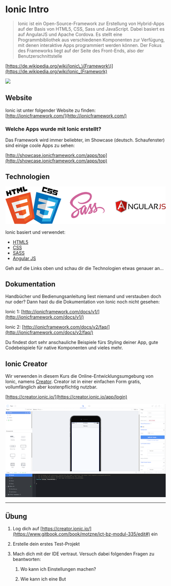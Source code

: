 # Ionic Intro

> Ionic ist ein Open-Source-Framework zur Erstellung von Hybrid-Apps auf der Basis von HTML5, CSS, Sass und JavaScript. Dabei basiert es auf AngularJS und Apache Cordova. Es stellt eine Programmbibliothek aus verschiedenen Komponenten zur Verfügung, mit denen interaktive Apps programmiert werden können. Der Fokus des Frameworks liegt auf der Seite des Front-Ends, also der Benutzerschnittstelle

[https://de.wikipedia.org/wiki/Ionic\_\(Framework\)](https://de.wikipedia.org/wiki/Ionic_(Framework)

![](https://camo.githubusercontent.com/37a6df450ce824e202f7e1df124bafc3a3156a1d/687474703a2f2f646e6469676974616c2e6e65742f77702d636f6e74656e742f75706c6f6164732f323031352f30332f696f6e69632d6c6f676f2d626c6f672d373637783335352e706e67)

## Website

Ionic ist unter folgender Website zu finden:  
[http://ionicframework.com/](http://ionicframework.com/)

### Welche Apps wurde mit Ionic erstellt?

Das Framework wird immer beliebter, im Showcase \(deutsch. Schaufenster\) sind einige coole Apps zu sehen:

[http://showcase.ionicframework.com/apps/top](http://showcase.ionicframework.com/apps/top)

## Technologien

![](/tag1/html_css_angular.png)

Ionic basiert und verwendet:

* [HTML5](https://de.wikipedia.org/wiki/HTML5)
* [CSS](https://de.wikipedia.org/wiki/Cascading_Style_Sheets)
* [SASS](http://sass-lang.com/)
* [Angular JS](https://angularjs.org/)

Geh auf die Links oben und schau dir die Technologien etwas genauer an...

## Dokumentation

Handbücher und Bedienungsanleitung liest niemand und verstauben doch nur oder? Dann hast du die Dokumentation von Ionic noch nicht gesehen:

Ionic 1: [http://ionicframework.com/docs/v1/](http://ionicframework.com/docs/v1/)

Ionic 2: [http://ionicframework.com/docs/v2/faq/](http://ionicframework.com/docs/v2/faq/)

Du findest dort sehr anschauliche Beispiele fürs Styling deiner App, gute Codebeispiele für native Komponenten und vieles mehr.

## Ionic Creator

Wir verwenden in diesem Kurs die Online-Entwicklungsumgebung von Ionic, namens [Creator](https://creator.ionic.io/app/login). Creator ist in einer einfachen Form gratis, vollumfänglich aber kostenpflichtig nutzbar.

[https://creator.ionic.io/](https://creator.ionic.io/app/login)

![](/tag1/ionic_creator.png)

---

## Übung

1. Log dich auf [https://creator.ionic.io/](https://www.gitbook.com/book/motzne/ict-bz-modul-335/edit#) ein

2. Erstelle dein erstes Test-Projekt

3. Mach dich mit der IDE vertraut. Versuch dabei folgenden Fragen zu beantworten:

   1. Wo kann ich Einstellungen machen?

   2. Wie kann ich eine But



